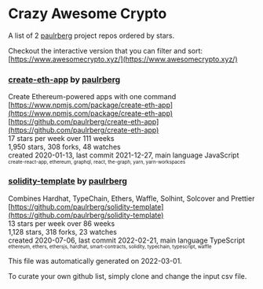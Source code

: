 # Crazy Awesome Crypto
A list of 2 [paulrberg](https://github.com/paulrberg) project repos ordered by stars.  

Checkout the interactive version that you can filter and sort: 
[https://www.awesomecrypto.xyz/](https://www.awesomecrypto.xyz/)  


### [create-eth-app](https://github.com/paulrberg/create-eth-app) by [paulrberg](https://github.com/paulrberg)  
Create Ethereum-powered apps with one command  
[https://www.npmjs.com/package/create-eth-app](https://www.npmjs.com/package/create-eth-app)  
[https://github.com/paulrberg/create-eth-app](https://github.com/paulrberg/create-eth-app)  
17 stars per week over 111 weeks  
1,950 stars, 308 forks, 48 watches  
created 2020-01-13, last commit 2021-12-27, main language JavaScript  
<sub><sup>create-react-app, ethereum, graphql, react, the-graph, yarn, yarn-workspaces</sup></sub>


### [solidity-template](https://github.com/paulrberg/solidity-template) by [paulrberg](https://github.com/paulrberg)  
Combines Hardhat, TypeChain, Ethers, Waffle, Solhint, Solcover and Prettier  
[https://github.com/paulrberg/solidity-template](https://github.com/paulrberg/solidity-template)  
13 stars per week over 86 weeks  
1,128 stars, 318 forks, 23 watches  
created 2020-07-06, last commit 2022-02-21, main language TypeScript  
<sub><sup>ethereum, ethers, ethersjs, hardhat, smart-contracts, solidity, typechain, typescript, waffle</sup></sub>


This file was automatically generated on 2022-03-01.  

To curate your own github list, simply clone and change the input csv file.  